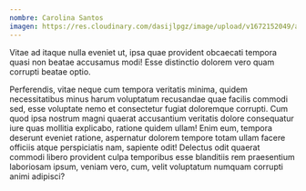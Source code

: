 ```yaml
---
nombre: Carolina Santos
imagen: https://res.cloudinary.com/dasijlpgz/image/upload/v1672152049/artistas/001.jpg
---
```

Vitae ad itaque nulla eveniet ut, ipsa quae provident obcaecati tempora quasi non beatae accusamus modi! Esse distinctio dolorem vero quam corrupti beatae optio.

Perferendis, vitae neque cum tempora veritatis minima, quidem necessitatibus minus harum voluptatum recusandae quae facilis commodi sed, esse voluptate nemo et consectetur fugiat doloremque corrupti. Cum quod ipsa nostrum magni quaerat accusantium veritatis dolore consequatur iure quas mollitia explicabo, ratione quidem ullam! Enim eum, tempora deserunt eveniet ratione, aspernatur dolorem tempore totam ullam facere officiis atque perspiciatis nam, sapiente odit! Delectus odit quaerat commodi libero provident culpa temporibus esse blanditiis rem praesentium laboriosam ipsum, veniam vero, cum, velit voluptatum numquam corrupti animi adipisci?
